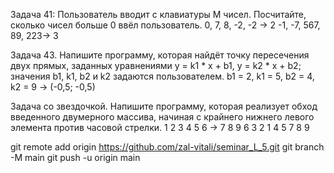 ﻿Задача 41: Пользователь вводит с клавиатуры M чисел.
Посчитайте, сколько чисел больше 0 ввёл пользователь.
0, 7, 8, -2, -2 -> 2
-1, -7, 567, 89, 223-> 3

Задача 43. Напишите программу, которая найдёт точку
пересечения двух прямых, заданных уравнениями 
y = k1 * x + b1, 
y = k2 * x + b2; 
значения b1, k1, b2 и k2 задаются пользователем.
b1 = 2, 
k1 = 5, 
b2 = 4, 
k2 = 9 -> (-0,5; -0,5)

Задача со звездочкой. Напишите программу, которая
реализует обход введенного двумерного массива,
начиная с крайнего нижнего левого элемента против
часовой стрелки.
1 2 3
4 5 6 -> 7 8 9 6 3 2 1 4 5
7 8 9


git remote add origin https://github.com/zal-vitali/seminar_L_5.git
git branch -M main
git push -u origin main